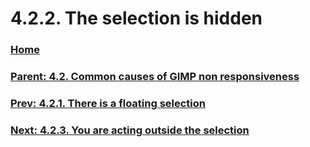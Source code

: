 # 4.2.2. The selection is hidden

### [Home](./00-home.md)
### [Parent: 4.2. Common causes of GIMP non responsiveness](./04-02-00-common-causes-of-gimp-non-responsiveness.md)
### [Prev: 4.2.1. There is a floating selection](./04-02-01-there-is-a-floating-selection.md)
### [Next: 4.2.3. You are acting outside the selection](./04-02-03-you-are-acting-outside-the-selection.md)
